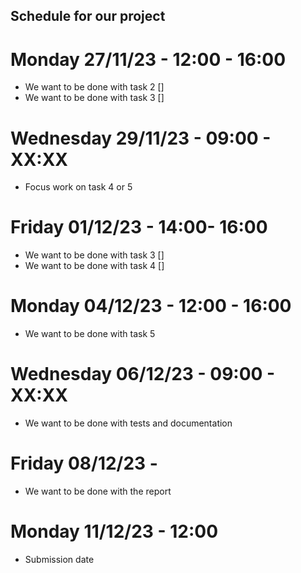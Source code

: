 ## Schedule for our project

# Monday 27/11/23 - 12:00 - 16:00
* We want to be done with task 2 []
* We want to be done with task 3 []

# Wednesday 29/11/23 - 09:00 - XX:XX
* Focus work on task 4 or 5 

# Friday 01/12/23 - 14:00- 16:00 
* We want to be done with task 3 []
* We want to be done with task 4 []

# Monday 04/12/23 - 12:00 - 16:00 
* We want to be done with task 5

# Wednesday 06/12/23 - 09:00 - XX:XX
* We want to be done with tests and documentation

# Friday 08/12/23 - 
* We want to be done with the report

# Monday 11/12/23 - 12:00
* Submission date 